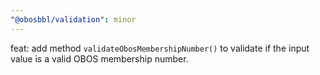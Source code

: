 ```yaml
---
"@obosbbl/validation": minor
---
```


feat: add method `validateObosMembershipNumber()` to validate if the input value is a valid OBOS membership number.
